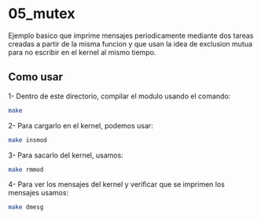 # 05_mutex

Ejemplo basico que imprime mensajes periodicamente mediante dos tareas creadas a partir de la misma funcion y que usan la idea de exclusion mutua para no escribir en el kernel al mismo tiempo.

## Como usar

1- Dentro de este directorio, compilar el modulo usando el comando:

```bash
make
```

2- Para cargarlo en el kernel, podemos usar:

```bash
make insmod
```

3- Para sacarlo del kernel, usamos:

```bash
make rmmod
```

4- Para ver los mensajes del kernel y verificar que se imprimen los mensajes usamos:

```bash
make dmesg
```
